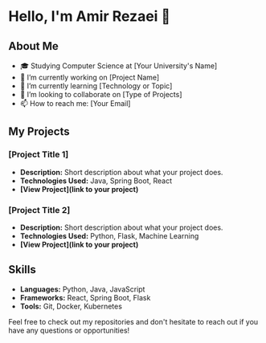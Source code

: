 # Hello, I'm Amir Rezaei 👋

## About Me
- 🎓 Studying Computer Science at [Your University's Name]
- 🔭 I’m currently working on [Project Name]
- 🌱 I’m currently learning [Technology or Topic]
- 👯 I’m looking to collaborate on [Type of Projects]
- 📫 How to reach me: [Your Email]

## My Projects
### [Project Title 1]
- **Description:** Short description about what your project does.
- **Technologies Used:** Java, Spring Boot, React
- **[View Project](link to your project)**

### [Project Title 2]
- **Description:** Short description about what your project does.
- **Technologies Used:** Python, Flask, Machine Learning
- **[View Project](link to your project)**

## Skills
- **Languages:** Python, Java, JavaScript
- **Frameworks:** React, Spring Boot, Flask
- **Tools:** Git, Docker, Kubernetes

Feel free to check out my repositories and don't hesitate to reach out if you have any questions or opportunities!




















